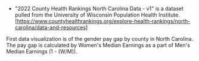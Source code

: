 - "2022 County Health Rankings North Carolina Data - v1" is a dataset pulled from the University of Wisconsin Population Health Institute. [https://www.countyhealthrankings.org/explore-health-rankings/north-carolina/data-and-resources]


First data visualization is of the gender pay gap by county in North Carolina. The pay gap is calculated by Women's Median Earnings as a part of Men's Median Earnings (1 - (W/M)).  
